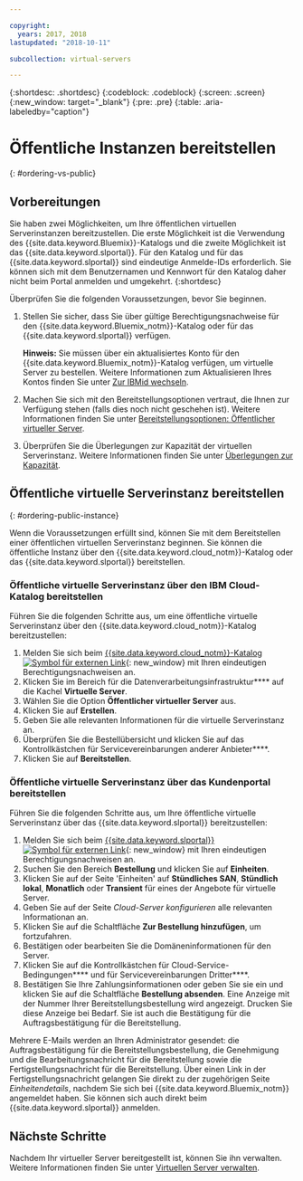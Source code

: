 ```yaml
---

copyright:
  years: 2017, 2018
lastupdated: "2018-10-11"

subcollection: virtual-servers

---
```


{:shortdesc: .shortdesc}
{:codeblock: .codeblock}
{:screen: .screen}
{:new_window: target="_blank"}
{:pre: .pre}
{:table: .aria-labeledby="caption"}

# Öffentliche Instanzen bereitstellen
{: #ordering-vs-public}

## Vorbereitungen
Sie haben zwei Möglichkeiten, um Ihre öffentlichen virtuellen Serverinstanzen bereitzustellen. Die erste Möglichkeit ist die Verwendung des {{site.data.keyword.Bluemix}}-Katalogs und die zweite Möglichkeit ist das {{site.data.keyword.slportal}}. Für den Katalog und für das {{site.data.keyword.slportal}} sind eindeutige Anmelde-IDs erforderlich. Sie können sich mit dem Benutzernamen und Kennwort für den Katalog daher nicht beim Portal anmelden und umgekehrt.
{:shortdesc}

Überprüfen Sie die folgenden Voraussetzungen, bevor Sie beginnen.

  1. Stellen Sie sicher, dass Sie über gültige Berechtigungsnachweise für den {{site.data.keyword.Bluemix_notm}}-Katalog oder für das {{site.data.keyword.slportal}} verfügen.

     **Hinweis:** Sie müssen über ein aktualisiertes Konto für den {{site.data.keyword.Bluemix_notm}}-Katalog verfügen, um virtuelle Server zu bestellen. Weitere Informationen zum Aktualisieren Ihres Kontos finden Sie unter [Zur IBMid wechseln](/docs/account?topic=account-unifyingaccounts#unifyingaccounts).

  2. Machen Sie sich mit den Bereitstellungsoptionen vertraut, die Ihnen zur Verfügung stehen (falls dies noch nicht geschehen ist). Weitere Informationen finden Sie unter [Bereitstellungsoptionen: Öffentlicher virtueller Server](/docs/vsi?topic=virtual-servers-about-public-virtual-servers).

  3. Überprüfen Sie die Überlegungen zur Kapazität der virtuellen Serverinstanz.  Weitere Informationen finden Sie unter [Überlegungen zur Kapazität](/docs/vsi?topic=virtual-servers-capacity-considerations).

## Öffentliche virtuelle Serverinstanz bereitstellen
{: #ordering-public-instance}

Wenn die Voraussetzungen erfüllt sind, können Sie mit dem Bereitstellen einer öffentlichen virtuellen Serverinstanz beginnen. Sie können die öffentliche Instanz über den {{site.data.keyword.cloud_notm}}-Katalog oder das {{site.data.keyword.slportal}} bereitstellen.

### Öffentliche virtuelle Serverinstanz über den IBM Cloud-Katalog bereitstellen
Führen Sie die folgenden Schritte aus, um eine öffentliche virtuelle Serverinstanz über den {{site.data.keyword.cloud_notm}}-Katalog bereitzustellen:

  1. Melden Sie sich beim [{{site.data.keyword.cloud_notm}}-Katalog ![Symbol für externen Link](../icons/launch-glyph.svg "Symbol für externen Link")](https://console.bluemix.net/catalog/){: new_window} mit Ihren eindeutigen Berechtigungsnachweisen an.
  2. Klicken Sie im Bereich für die Datenverarbeitungsinfrastruktur**** auf die Kachel **Virtuelle Server**.
  3. Wählen Sie die Option **Öffentlicher virtueller Server** aus.
  4. Klicken Sie auf **Erstellen**.
  5. Geben Sie alle relevanten Informationen für die virtuelle Serverinstanz an.
  6. Überprüfen Sie die Bestellübersicht und klicken Sie auf das Kontrollkästchen für Servicevereinbarungen anderer Anbieter****.
  7. Klicken Sie auf **Bereitstellen**.

### Öffentliche virtuelle Serverinstanz über das Kundenportal bereitstellen
Führen Sie die folgenden Schritte aus, um Ihre öffentliche virtuelle Serverinstanz über das {{site.data.keyword.slportal}} bereitzustellen:

  1. Melden Sie sich beim [{{site.data.keyword.slportal}} ![Symbol für externen Link](../icons/launch-glyph.svg "Symbol für externen Link")](https://control.softlayer.com/){: new_window} mit Ihren eindeutigen Berechtigungsnachweisen an.
  2. Suchen Sie den Bereich **Bestellung** und klicken Sie auf **Einheiten**.
  3. Klicken Sie auf der Seite 'Einheiten' auf **Stündliches SAN**, **Stündlich lokal**, **Monatlich** oder **Transient** für eines der Angebote für virtuelle Server.
  4. Geben Sie auf der Seite *Cloud-Server konfigurieren* alle relevanten Informationan an.
  5. Klicken Sie auf die Schaltfläche **Zur Bestellung hinzufügen**, um fortzufahren.
  6. Bestätigen oder bearbeiten Sie die Domäneninformationen für den Server.
  7. Klicken Sie auf die Kontrollkästchen für Cloud-Service-Bedingungen**** und für Servicevereinbarungen Dritter****.
  8. Bestätigen Sie Ihre Zahlungsinformationen oder geben Sie sie ein und klicken Sie auf die Schaltfläche **Bestellung absenden**. Eine Anzeige mit der Nummer Ihrer Bereitstellungsbestellung wird angezeigt. Drucken Sie diese Anzeige bei Bedarf. Sie ist auch die Bestätigung für die Auftragsbestätigung für die Bereitstellung.

 Mehrere E-Mails werden an Ihren Administrator gesendet: die Auftragsbestätigung für die Bereitstellungsbestellung, die Genehmigung und die Bearbeitungsnachricht für die Bereitstellung sowie die Fertigstellungsnachricht für die Bereitstellung. Über einen Link in der Fertigstellungsnachricht gelangen Sie direkt zu der zugehörigen Seite *Einheitendetails*, nachdem Sie sich bei {{site.data.keyword.Bluemix_notm}} angemeldet haben. Sie können sich auch direkt beim {{site.data.keyword.slportal}} anmelden.

## Nächste Schritte
Nachdem Ihr virtueller Server bereitgestellt ist, können Sie ihn verwalten. Weitere Informationen finden Sie unter [Virtuellen Server verwalten](/docs/vsi?topic=virtual-servers-managing-virtual-servers).
